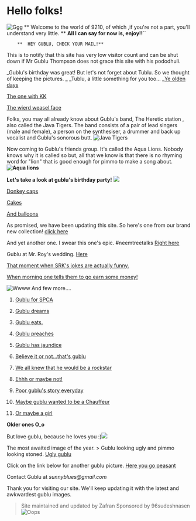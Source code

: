 # Hello folks!

![Ggg](https://encrypted-tbn2.gstatic.com/images?q=tbn:ANd9GcQT-G0OdS1_1qeKnnNPDNVUmNyrIk2iPEje0UlweXSWKWpvBmZ2B-ag26ba)
** Welcome to the world of 9210, of which ,if you're not a part, you'll understand very little. **
**All I can say for now is, enjoy!!**``
         
        **  HEY GUBLU, CHECK YOUR MAIL!**
This is to notify that this site has very low visitor count and can be shut down if Mr Gublu Thompson does not grace this site with his pododhuli.


_Gublu's birthday was great! But let's not forget about Tublu. So we thought of keeping the pictures. _
_Tublu, a little something for you too... _[Ye olden days](https://encrypted-tbn0.gstatic.com/images?q=tbn:ANd9GcTk3oxlS6N9VioEMmoK-F0BY36NzwpOYKt-zhfQeb9c4PGiOH__NG8UvgR7Ew)

[The one with KK](https://encrypted-tbn2.gstatic.com/images?q=tbn:ANd9GcSU6bpXpnezJfbmDR59fD9cmyGpKu-oyGtaMJRNpV4GeZ350p-nxYLqN3-v)

[The wierd weasel face](https://encrypted-tbn1.gstatic.com/images?q=tbn:ANd9GcTB8vsEWJMqCKrdEkhi7epQjjSViKrS6UPX6YQ_o4lHV4PjDDhM)

Folks, you may all already know about Gublu's band, The Heretic station , also called the Java Tigers. 
The band consists of a pair of lead singers (male and female), a person on the synthesiser, a drummer and back up vocalist and Gublu's sonorous butt. 
![Java Tigers](https://encrypted-tbn3.gstatic.com/images?q=tbn:ANd9GcScA9kKU7zqZ42PJ9rzyRTu5scmZWhijGxGN_ZfBCtipvIVxbL5Y9J_whaA)


Now coming to Gublu's friends group. It's called the Aqua Lions. Nobody knows why it is called so but, all that we know is that there is no rhyming word for "lion" that is good enough for pimmo to make a song about. 
**![Aqua lions](https://encrypted-tbn3.gstatic.com/images?q=tbn:ANd9GcSAzWk-a6T8n7fKYp385E9K7ofYZrpnNb0Xp4vD_ly0OLCrBgW2f8Po0kIspg)**

**Let's take a look at gublu's birthday party!**
![](https://encrypted-tbn0.gstatic.com/images?q=tbn:ANd9GcQNu8Y-PengCDQqKVEg0KoaoRFnXW9QolOch_iCFPs6JW2uO2kXF-q2IqO1DQ)





[Donkey caps](https://encrypted-tbn2.gstatic.com/images?q=tbn:ANd9GcQT_Dw7tMmonioCPKgfCTnu8jLrdtGhetLxZluX3MTpQ5OmtZ3nEA)

[Cakes](https://encrypted-tbn3.gstatic.com/images?q=tbn:ANd9GcTBbySapseb2NqT2r11b5mcOQF_C4LpIeRn7i9u5cb2e2sbohYOomx7tpbpEA)

[And balloons](https://encrypted-tbn3.gstatic.com/images?q=tbn:ANd9GcQM5Gx6Bx3_kAooTzAG8r71ajFmXzdcXDHbsnlLpQonCF6jJcBi_v9PKPP_)


As promised, we have been updating this site. So here's one from our brand new collection!
[click here](http://www.latesthdwallpapers.in/images/Cute-Ranbir-Kapoor-in-santa-claus-costume-ultra-HD-image.jpg)

And yet another one. I swear this one's epic. #neemtreetalks
[Right here](https://encrypted-tbn0.gstatic.com/images?q=tbn:ANd9GcS6DsDrSfqzFdwq2X4OOTaic_bx1M12y-kAagHycyk2MpcbPAHEk2LZBuSJ)

Gublu at Mr. Roy's wedding. [Here](https://encrypted-tbn3.gstatic.com/images?q=tbn:ANd9GcTke-vXlymMN5lSd7IMBwj_s4yqhZPtM54nbQjLzkeuJvl04A0N8A)

[That moment when SRK's jokes are actually funny.](https://encrypted-tbn2.gstatic.com/images?q=tbn:ANd9GcTv4Z85lbE7PNQz9iSD_2GJWuvX6uYrC-kOmROjNj-Ji5n3Ovx4BNORWBco)
 
[When morning one tells them to go earn some money!](https://encrypted-tbn3.gstatic.com/images?q=tbn:ANd9GcQDas4L8gCKzQtqSV0IuiaDAKKYqnoAMDEqtYEGskAdmk6N1zqc1t74nxsB1Q)

![Wwww](https://encrypted-tbn3.gstatic.com/images?q=tbn:ANd9GcRuZtP6pjNJPdYwSRbQiveQylhTS2iy1nKI7XSdCe5hC-H9CiiZ3PpGxL1ZHQ)
And few more....

1.  [Gublu for SPCA](https://encrypted-tbn3.gstatic.com/images?q=tbn:ANd9GcQEn4khSPWti7QRu-56bj0qxiIpJ2r5DLiqJL9lkZ80tMfhBBot)

2. [Gublu dreams](https://encrypted-tbn2.gstatic.com/images?q=tbn:ANd9GcTPFFXAMWdZUPlR5KXpt7nv0fTIjYdDmxu4lI9QEXpB_jVgubSHDQ)

3. [Gublu eats.](https://encrypted-tbn0.gstatic.com/images?q=tbn:ANd9GcTyo0Z_k9RipGsx_veYz2wAUEHgrfhJyYkM9x3XQ5NJnhOSTABcxFU_vsnC)

4. [Gublu preaches](https://encrypted-tbn3.gstatic.com/images?q=tbn:ANd9GcQ000YSvutSFvBRA-12KRpDk90GQZvxZS-cZNRrPS3MiLSz2Inu)

5. [Gublu has jaundice](https://encrypted-tbn2.gstatic.com/images?q=tbn:ANd9GcShuAiRyWkjs2G6W4mTSrmlV2d1MZGInN6GgUKagMjGqSEWy3y97UqrGI0Ssw)

6. [Believe it or not...that's gublu](https://encrypted-tbn1.gstatic.com/images?q=tbn:ANd9GcTqJlNVK4-mTzFKDUu7EAyanaF3s0gIdTGUSkdgYd2ci-6oOb4UIq7IRHnFRg)

7. [We all knew that he would be a rockstar](https://encrypted-tbn2.gstatic.com/images?q=tbn:ANd9GcTTyl3tbV148gObZwsjCLExgf-EHvOZenDrFaLaU7g9iTLmCBkC3A)

8. [Ehhh or maybe not!](https://encrypted-tbn2.gstatic.com/images?q=tbn:ANd9GcRRA13_XTkzINpdn8E92ujR9HjkRto6B72WUWQFL-1tnYVmXb-E_yJi_v5_)

9. [Poor gublu's story everyday](https://encrypted-tbn1.gstatic.com/images?q=tbn:ANd9GcQvjqA8vwSIFF-EMHs89eSAXq_KL0GoBbv4ND56v3DjIJuZ3Hk40S8m9fxm6g)

10. [Maybe gublu wanted to be a Chauffeur](https://encrypted-tbn1.gstatic.com/images?q=tbn:ANd9GcThtH_IHl1ckl5fhFoD_cTNxQkVf1F0CjZmQAKhlyrYAABmxM6YMw)

11. [Or maybe a girl](https://encrypted-tbn0.gstatic.com/images?q=tbn:ANd9GcSR5S_prQRqvIngRIYlD3wRt0vw1KE1mWtk9cl3zP9aj_vFuyMukIUEdC4s)

**Older ones O_o**

But love gublu, because he loves you :)![](https://encrypted-tbn1.gstatic.com/images?q=tbn:ANd9GcSlOeZ7T1VrPleUOJTHMYVJGOPHyqJIEzJB_X5-Ibr6eURQlkuH0dc2MoxV)



The most awaited image of the year. > Gublu looking ugly and pimmo looking stoned. 
[Ugly gublu](https://encrypted-tbn1.gstatic.com/images?q=tbn:ANd9GcSt7RPpymunX9M6gmvh3u_7F-2RaNcfguuQmb3wWadqnFXVgrEphK0NwmCg)


Click on the link below for another gublu picture. 
[Here you go peasant](https://encrypted-tbn2.gstatic.com/images?q=tbn:ANd9GcSKAVGUTgAaP21j087vTYTI0bvqxdZpdaad-lGYkjnXYqKNsXHE2xEl6sxm)

Contact Gublu at _sunnyblues@gmail.com_

Thank you for visiting our site. We'll keep updating it with the latest and awkwardest gublu images.

> Site maintained and updated by Zafran
> Sponsored by 96sudeshnasen
![Oops](https://encrypted-tbn1.gstatic.com/images?q=tbn:ANd9GcQVotLhTdBwcbK2Q85PJwdIQ1i6HY3bO6f2N_s2YwLdqFBnPR9-5WuJyKyE)